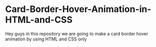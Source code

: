# Card-Border-Hover-Animation-in-HTML-and-CSS
Hey guys in this repository we are going to make a card border hover animation by using HTML and CSS only
